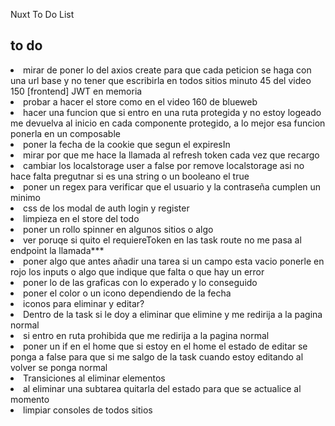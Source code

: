 Nuxt To Do List

## to do
<li> mirar de poner lo del axios create para que cada peticion se haga con una url  base y no tener que escribirla en todos sitios minuto 45 del video 150 [frontend] JWT en memoria </li>
<li> probar a hacer el store como en el video 160 de blueweb </li>
<li> hacer una funcion que si entro en una ruta protegida y no estoy logeado me devuelva al inicio en cada componente protegido, a lo mejor esa funcion ponerla en un composable</li>
<li> poner la fecha de la cookie que segun el expiresIn </li>
<li> mirar por que me hace la llamada al refresh token cada vez que recargo  </li>
<li> cambiar los localstorage user a false por remove localstorage asi no hace falta pregutnar si es una string o un booleano el true </li>
<li> poner un regex para verificar que el usuario y la contraseña cumplen un minimo  </li>
<li> css de los modal de auth login y register  </li>
<li> limpieza en el store  del todo </li>
<li>poner un rollo spinner en algunos sitios o algo</li>
<li>ver poruqe si quito el requiereToken en las task route no me pasa al endpoint la llamada*** </li>
<li>poner algo que antes añadir una tarea si un campo esta vacio ponerle en rojo los inputs o algo que indique que falta o que hay un error </li>
<li>poner lo de las graficas con lo experado y lo conseguido </li>
<li>poner el color o un icono dependiendo de la fecha</li>
<li> iconos para eliminar y editar?</li>
<li> Dentro de la task si le doy a eliminar que elimine y me redirija a la pagina normal </li>
<li> si entro en ruta prohibida que me redirija a la pagina normal </li>
<li> poner un if en el home que si estoy en el home el estado de editar se ponga a false para que si me salgo de la task cuando estoy editando al volver se ponga normal </li>
<li>Transiciones al eliminar elementos</li>
<li> al eliminar una subtarea quitarla del estado para que se actualice al momento</li>
<li>limpiar consoles de todos sitios</li>